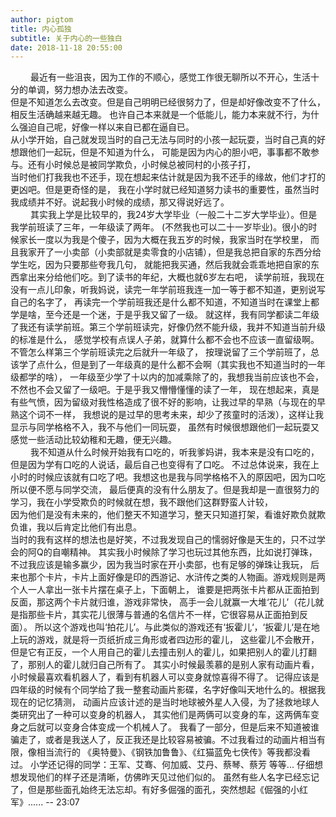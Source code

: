 ```yaml
---
author: pigtom
title: 内心孤独
subtitle: 关于内心的一些独白
date: 2018-11-18 20:55:00
---
```

&emsp;&emsp;
    最近有一些沮丧，因为工作的不顺心，感觉工作很无聊所以不开心，生活十分的单调，努力想办法去改变。  
但是不知道怎么去改变。但是自己明明已经很努力了，但是却好像改变不了什么，相反生活确越来越无趣。
也许自己本来就是一个低能儿，能力本来就不行，为什么强迫自己呢，好像一样以来自已都在逼自已。  
从小学开始，自己就发现当时的自己无法与同时的小孩一起玩耍，当时自己真的好想跟他们一起玩，但是不知道为什么，
可能是因为内心的胆小吧，事事都不敢参与。还有小时候总是被同学欺负，小时候总被同村的小孩子打，  
当时他们打我我也不还手，现在想起来估计就是因为我不还手的缘故，他们才打的更凶吧。但是更奇怪的是，
我在小学时就已经知道努力读书的重要性，虽然当时我成绩并不好。说起我小时候的成绩，那又得说好远了。  
&emsp;&emsp;
    其实我上学是比较早的，我24岁大学毕业（一般二十二岁大学毕业）。但是我学前班读了三年，一年级读了两年。
(不然我也可以二十一岁毕业)。很小的时候家长一度以为我是个傻子，因为大概在我五岁的时候，我家当时在学校里，
而且我家开了一小卖部（小卖部就是卖零食的小店铺），但是我总把自家的东西分给学生吃，因为只要那些夸我几句，
就能把我买通，然后我就会乖乖地把自家的东西拿出来分给他们吃。到了读书的年纪，大概也就6岁左右吧，
读学前班，我现在没有一点儿印象，听我妈说，读完一年学前班我连一加一等于都不知道，更别说写自己的名字了，
再读完一个学前班我还是什么都不知道，不知道当时在课堂上都学是啥，至今还是一个迷，于是乎我又留了一级。
就这样，我有同学都读二年级了我还有读学前班。第三个学前班读完，好像仍然不能升级，我并不知道当前升级的标准是什么，
感觉学校有点误人子弟，就算什么都不会也不应该一直留级啊。不管怎么样第三个学前班读完之后就升一年级了，
按理说留了三个学前班了，总该学了点什么，但是到了一年级真的是什么都不会啊（其实我也不知道当时的一年级都学的啥），
一年级至少学了十以内的加减乘除了的，我想我当前应该也不会，不然也不会又留了一级吧。于是乎我又懵懵懂懂的读了一年，
现在想起来，真是有些气愤，因为留级对我性格造成了很不好的影响，让我过早的早熟（与现在的早熟这个词不一样，
我想说的是过早的思考未来，却少了孩童时的活泼），这样让我显示与同学格格不入，我不与他们一同玩耍，
虽然有时候很想跟他们一起玩耍又感觉一些活动比较幼稚和无趣，便无兴趣。  
&emsp;&emsp;
    我不知道从什么时候开始我有口吃的，听我爹妈讲，我本来是没有口吃的，但是因为学有口吃的人说话，最后自己也变得有了口吃。
不过总体说来，我在上小时的时候应该就有口吃了吧。我想这也是我与同学格格不入的原因吧，因为口吃所以便不愿与同学交流，
最后便真的没有什么朋友了。但是我却是一直很努力的学习，我在小学受欺负的时候就在想，我不跟他们这群野蛮人计较，  
因为他们是没有未来的，他们整天不知道学习，整天只知道打架，看谁好欺负就欺负谁，我以后肯定比他们有出息。  
当时的我有这样的想法也是好笑，不过我发现自己的懦弱好像是天生的，只不过学会的阿Q的自嘲精神。 
其实我小时候除了学习也玩过其他东西，比如说打弹珠，不过我应该是输多赢少，因为我当时家在开小卖部，也有足够的弹珠让我玩，
后来也那个卡片，卡片上面好像是印的西游记、水浒传之类的人物画。游戏规则是两个人一人拿出一张卡片摆在桌子上，下面朝上，
谁要是把两张卡片都从正面拍到反面，那这两个卡片就归谁，游戏非常快，
高手一会儿就赢一大堆‘花儿’（花儿就是指那些卡片，其实花儿很薄与普通的名信片不一样，它很容易从正面拍到反面）。
所以这个游戏也叫‘拍花儿’。与此类似的游戏还有‘扳霍儿‘，‘扳霍儿‘是在地上玩的游戏，就是将一页纸折成三角形或者四边形的霍儿，
这些霍儿不会散开，但是它有正反，一个人用自己的霍儿去撞击别人的霍儿，如果把别人的霍儿打翻了，那别人的霍儿就归自己所有了。
其实小时候最羡慕的是别人家有动画片看，小时候最喜欢看机器人了，看到有机器人可以变身就惊喜得不得了。
记得应该是四年级的时候有个同学给了我一整套动画片影碟，名字好像叫天地什么的。根据我现在的记忆猜测，
动画片应该计述的是当时地球被外星人入侵，为了拯救地球人类研究出了一种可以变身的机器人，
其实他们是两俩可以变身的车，这两俩车变身之后就可以变身合体变成一个机械人了。
我看了一部分，但是后来不知道被谁骗走了，或者是我送人了，反正我还是比较容易被骗。不过我看过的动画片相当有限，像相当流行的
《奥特曼》、《钢铁加鲁鲁》、《红猫蓝免七侠传》等我都没看过。
小学还记得的同学：王军、艾骞、何加威、艾丹、蔡琴、蔡芳 等等... 仔细想想发现他们的样子还是清晰，仿佛昨天见过他们似的。
虽然有些人名字已经忘记了，但是那些面孔始终无法忘却。有好多倔强的面孔，突然想起《倔强的小红军》......
-- 23:07
